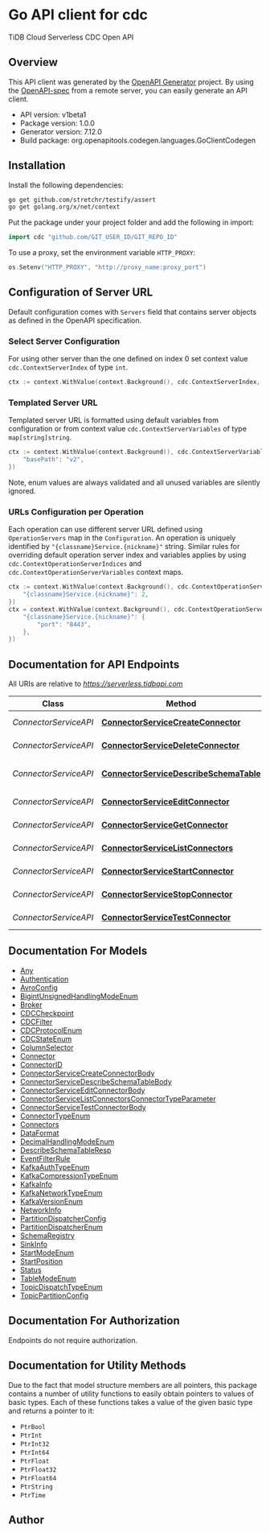 # Go API client for cdc

TiDB Cloud Serverless CDC Open API

## Overview
This API client was generated by the [OpenAPI Generator](https://openapi-generator.tech) project.  By using the [OpenAPI-spec](https://www.openapis.org/) from a remote server, you can easily generate an API client.

- API version: v1beta1
- Package version: 1.0.0
- Generator version: 7.12.0
- Build package: org.openapitools.codegen.languages.GoClientCodegen

## Installation

Install the following dependencies:

```sh
go get github.com/stretchr/testify/assert
go get golang.org/x/net/context
```

Put the package under your project folder and add the following in import:

```go
import cdc "github.com/GIT_USER_ID/GIT_REPO_ID"
```

To use a proxy, set the environment variable `HTTP_PROXY`:

```go
os.Setenv("HTTP_PROXY", "http://proxy_name:proxy_port")
```

## Configuration of Server URL

Default configuration comes with `Servers` field that contains server objects as defined in the OpenAPI specification.

### Select Server Configuration

For using other server than the one defined on index 0 set context value `cdc.ContextServerIndex` of type `int`.

```go
ctx := context.WithValue(context.Background(), cdc.ContextServerIndex, 1)
```

### Templated Server URL

Templated server URL is formatted using default variables from configuration or from context value `cdc.ContextServerVariables` of type `map[string]string`.

```go
ctx := context.WithValue(context.Background(), cdc.ContextServerVariables, map[string]string{
	"basePath": "v2",
})
```

Note, enum values are always validated and all unused variables are silently ignored.

### URLs Configuration per Operation

Each operation can use different server URL defined using `OperationServers` map in the `Configuration`.
An operation is uniquely identified by `"{classname}Service.{nickname}"` string.
Similar rules for overriding default operation server index and variables applies by using `cdc.ContextOperationServerIndices` and `cdc.ContextOperationServerVariables` context maps.

```go
ctx := context.WithValue(context.Background(), cdc.ContextOperationServerIndices, map[string]int{
	"{classname}Service.{nickname}": 2,
})
ctx = context.WithValue(context.Background(), cdc.ContextOperationServerVariables, map[string]map[string]string{
	"{classname}Service.{nickname}": {
		"port": "8443",
	},
})
```

## Documentation for API Endpoints

All URIs are relative to *https://serverless.tidbapi.com*

Class | Method | HTTP request | Description
------------ | ------------- | ------------- | -------------
*ConnectorServiceAPI* | [**ConnectorServiceCreateConnector**](docs/ConnectorServiceAPI.md#connectorservicecreateconnector) | **Post** /v1beta1/clusters/{clusterId}/connectors | Create a connector.
*ConnectorServiceAPI* | [**ConnectorServiceDeleteConnector**](docs/ConnectorServiceAPI.md#connectorservicedeleteconnector) | **Delete** /v1beta1/clusters/{clusterId}/connectors/{connectorId} | Delete a connector.
*ConnectorServiceAPI* | [**ConnectorServiceDescribeSchemaTable**](docs/ConnectorServiceAPI.md#connectorservicedescribeschematable) | **Post** /v1beta1/clusters/{clusterId}/connectors:describeSchemaTable | Describe schema table.
*ConnectorServiceAPI* | [**ConnectorServiceEditConnector**](docs/ConnectorServiceAPI.md#connectorserviceeditconnector) | **Post** /v1beta1/clusters/{clusterId}/connectors/{connectorId}:edit | Edit a connector.
*ConnectorServiceAPI* | [**ConnectorServiceGetConnector**](docs/ConnectorServiceAPI.md#connectorservicegetconnector) | **Get** /v1beta1/clusters/{clusterId}/connectors/{connectorId} | Get a connector.
*ConnectorServiceAPI* | [**ConnectorServiceListConnectors**](docs/ConnectorServiceAPI.md#connectorservicelistconnectors) | **Get** /v1beta1/clusters/{clusterId}/connectors | List connectors.
*ConnectorServiceAPI* | [**ConnectorServiceStartConnector**](docs/ConnectorServiceAPI.md#connectorservicestartconnector) | **Post** /v1beta1/clusters/{clusterId}/connectors/{connectorId}:start | Start a connector.
*ConnectorServiceAPI* | [**ConnectorServiceStopConnector**](docs/ConnectorServiceAPI.md#connectorservicestopconnector) | **Post** /v1beta1/clusters/{clusterId}/connectors/{connectorId}:stop | Stop a connector.
*ConnectorServiceAPI* | [**ConnectorServiceTestConnector**](docs/ConnectorServiceAPI.md#connectorservicetestconnector) | **Post** /v1beta1/clusters/{clusterId}/connectors:test | Test a connector.


## Documentation For Models

 - [Any](docs/Any.md)
 - [Authentication](docs/Authentication.md)
 - [AvroConfig](docs/AvroConfig.md)
 - [BigintUnsignedHandlingModeEnum](docs/BigintUnsignedHandlingModeEnum.md)
 - [Broker](docs/Broker.md)
 - [CDCCheckpoint](docs/CDCCheckpoint.md)
 - [CDCFilter](docs/CDCFilter.md)
 - [CDCProtocolEnum](docs/CDCProtocolEnum.md)
 - [CDCStateEnum](docs/CDCStateEnum.md)
 - [ColumnSelector](docs/ColumnSelector.md)
 - [Connector](docs/Connector.md)
 - [ConnectorID](docs/ConnectorID.md)
 - [ConnectorServiceCreateConnectorBody](docs/ConnectorServiceCreateConnectorBody.md)
 - [ConnectorServiceDescribeSchemaTableBody](docs/ConnectorServiceDescribeSchemaTableBody.md)
 - [ConnectorServiceEditConnectorBody](docs/ConnectorServiceEditConnectorBody.md)
 - [ConnectorServiceListConnectorsConnectorTypeParameter](docs/ConnectorServiceListConnectorsConnectorTypeParameter.md)
 - [ConnectorServiceTestConnectorBody](docs/ConnectorServiceTestConnectorBody.md)
 - [ConnectorTypeEnum](docs/ConnectorTypeEnum.md)
 - [Connectors](docs/Connectors.md)
 - [DataFormat](docs/DataFormat.md)
 - [DecimalHandlingModeEnum](docs/DecimalHandlingModeEnum.md)
 - [DescribeSchemaTableResp](docs/DescribeSchemaTableResp.md)
 - [EventFilterRule](docs/EventFilterRule.md)
 - [KafkaAuthTypeEnum](docs/KafkaAuthTypeEnum.md)
 - [KafkaCompressionTypeEnum](docs/KafkaCompressionTypeEnum.md)
 - [KafkaInfo](docs/KafkaInfo.md)
 - [KafkaNetworkTypeEnum](docs/KafkaNetworkTypeEnum.md)
 - [KafkaVersionEnum](docs/KafkaVersionEnum.md)
 - [NetworkInfo](docs/NetworkInfo.md)
 - [PartitionDispatcherConfig](docs/PartitionDispatcherConfig.md)
 - [PartitionDispatcherEnum](docs/PartitionDispatcherEnum.md)
 - [SchemaRegistry](docs/SchemaRegistry.md)
 - [SinkInfo](docs/SinkInfo.md)
 - [StartModeEnum](docs/StartModeEnum.md)
 - [StartPosition](docs/StartPosition.md)
 - [Status](docs/Status.md)
 - [TableModeEnum](docs/TableModeEnum.md)
 - [TopicDispatchTypeEnum](docs/TopicDispatchTypeEnum.md)
 - [TopicPartitionConfig](docs/TopicPartitionConfig.md)


## Documentation For Authorization

Endpoints do not require authorization.


## Documentation for Utility Methods

Due to the fact that model structure members are all pointers, this package contains
a number of utility functions to easily obtain pointers to values of basic types.
Each of these functions takes a value of the given basic type and returns a pointer to it:

* `PtrBool`
* `PtrInt`
* `PtrInt32`
* `PtrInt64`
* `PtrFloat`
* `PtrFloat32`
* `PtrFloat64`
* `PtrString`
* `PtrTime`

## Author



